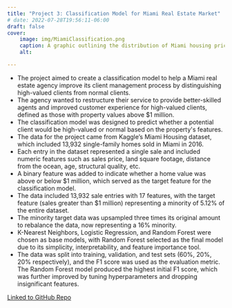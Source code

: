 ```yaml
---
title: "Project 3: Classification Model for Miami Real Estate Market"
# date: 2022-07-28T19:56:11-06:00
draft: false
cover:
    image: img/MiamiClassification.png
    caption: A graphic outlining the distribution of Miami housing prices.
    alt:

---
```


* The project aimed to create a classification model to help a Miami real estate agency improve its client management process by distinguishing high-valued clients from normal clients.
* The agency wanted to restructure their service to provide better-skilled agents and improved customer experience for high-valued clients, defined as those with property values above $1 million.
* The classification model was designed to predict whether a potential client would be high-valued or normal based on the property's features.
* The data for the project came from Kaggle’s Miami Housing dataset, which included 13,932 single-family homes sold in Miami in 2016.
* Each entry in the dataset represented a single sale and included numeric features such as sales price, land square footage, distance from the ocean, age, structural quality, etc.
* A binary feature was added to indicate whether a home value was above or below $1 million, which served as the target feature for the classification model.
* The data included 13,932 sale entries with 17 features, with the target feature (sales greater than $1 million) representing a minority of 5.12% of the entire dataset.
* The minority target data was upsampled three times its original amount to rebalance the data, now representing a 16% minority.
* K-Nearest Neighbors, Logistic Regression, and Random Forest were chosen as base models, with Random Forest selected as the final model due to its simplicity, interpretability, and feature importance tool.
* The data was split into training, validation, and test sets (60%, 20%, 20% respectively), and the F1 score was used as the evaluation metric. The Random Forest model produced the highest initial F1 score, which was further improved by tuning hyperparameters and dropping insignificant features.

[Linked to GitHub Repo](https://github.com/apeterson321/Miami-Housing-Classification-Project)
